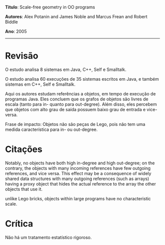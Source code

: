 **Titulo**: Scale-free geometry in OO programs

**Autores**: Alex Potanin and James Noble and Marcus Frean and Robert Biddle

**Ano**: 2005


---


# Revisão #

O estudo analisa 8 sistemas em Java, C++, Self e Smalltalk.

O estudo analisa 60 execuções de 35 sistemas escritos em Java, e também sistemas em C++, Self e Smalltalk.

Aqui os autores estudam referências a objetos, em tempo de execução de programas Java. Eles concluem que os grafos de objetos são livres de escala (tanto para in- quanto para out-degree). Além disso, eles percebem que objetos com alto grau de saída possuem baixo grau de entrada e vice-versa.

Frase de impacto: Objetos não são peças de Lego, pois não tem uma medida característica para in- ou out-degree.

# Citações #

Notably, no objects have both high in-degree and high out-degree; on the contrary, the objects with many incoming references have few outgoing references, and vice versa. This effect may be a consequence of widely shared data structures with many outgoing references (such as arrays) having a proxy object that hides the actual reference to the array the other objects that use it.

unlike Lego bricks, objects within large programs have no characteristic scale.

# Crítica #

Não há um tratamento estatístico rigoroso.
